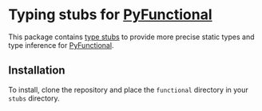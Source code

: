 # Typing stubs for [PyFunctional](https://github.com/EntilZha/PyFunctional/)

This package contains [type stubs](https://www.python.org/dev/peps/pep-0561/)
to provide more precise static types and type inference for
[PyFunctional](https://github.com/EntilZha/PyFunctional/).

## Installation
To install, clone the repository and place the `functional` directory in your `stubs` directory.
